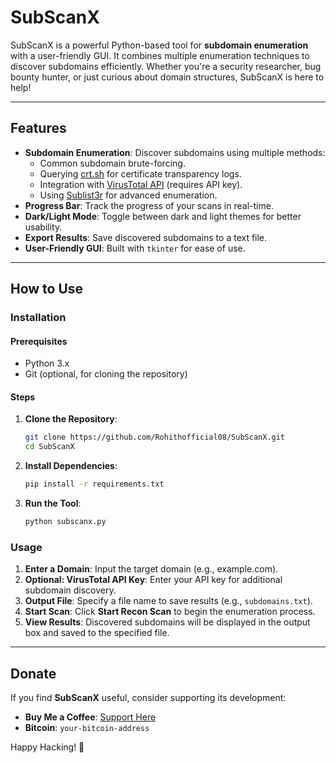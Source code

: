 # SubScanX

SubScanX is a powerful Python-based tool for **subdomain enumeration** with a user-friendly GUI. It combines multiple enumeration techniques to discover subdomains efficiently. Whether you're a security researcher, bug bounty hunter, or just curious about domain structures, SubScanX is here to help!

---

## Features

- **Subdomain Enumeration**: Discover subdomains using multiple methods:
  - Common subdomain brute-forcing.
  - Querying [crt.sh](https://crt.sh/) for certificate transparency logs.
  - Integration with [VirusTotal API](https://www.virustotal.com/) (requires API key).
  - Using [Sublist3r](https://github.com/aboul3la/Sublist3r) for advanced enumeration.
- **Progress Bar**: Track the progress of your scans in real-time.
- **Dark/Light Mode**: Toggle between dark and light themes for better usability.
- **Export Results**: Save discovered subdomains to a text file.
- **User-Friendly GUI**: Built with `tkinter` for ease of use.

---

## How to Use

### Installation
#### Prerequisites
- Python 3.x
- Git (optional, for cloning the repository)

#### Steps
1. **Clone the Repository**:
   ```bash
   git clone https://github.com/Rohithofficial08/SubScanX.git
   cd SubScanX
   ```
2. **Install Dependencies**:
   ```bash
   pip install -r requirements.txt
   ```
3. **Run the Tool**:
   ```bash
   python subscanx.py
   ```

### Usage
1. **Enter a Domain**: Input the target domain (e.g., example.com).
2. **Optional: VirusTotal API Key**: Enter your API key for additional subdomain discovery.
3. **Output File**: Specify a file name to save results (e.g., `subdomains.txt`).
4. **Start Scan**: Click **Start Recon Scan** to begin the enumeration process.
5. **View Results**: Discovered subdomains will be displayed in the output box and saved to the specified file.

---

## Donate
If you find **SubScanX** useful, consider supporting its development:

- **Buy Me a Coffee**: [Support Here](#)
- **Bitcoin**: `your-bitcoin-address`

Happy Hacking! 🚀

